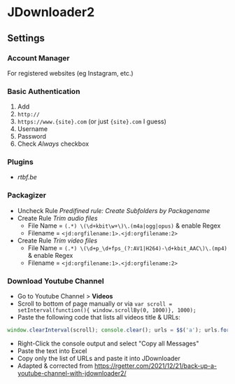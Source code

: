 # JDownloader2

## Settings

### Account Manager

For registered websites (eg Instagram, etc.)

### Basic Authentication

1. Add
2. `http://`
3. `https://www.{site}.com` (or just `{site}.com` I guess)
4. Username
5. Password
6. Check _Always_ checkbox

### Plugins

* _rtbf.be_

### Packagizer

* Uncheck Rule _Predifined rule: Create Subfolders by Packagename_
* Create Rule _Trim audio files_
  * File Name = `(.*) \(\d+kbit\w+\)\.(m4a|ogg|opus)` & enable Regex
  * Filename = `<jd:orgfilename:1>.<jd:orgfilename:2>`
* Create Rule _Trim video files_
  * File Name = `(.*) \(\d+p_\d+fps_(?:AV1|H264)-\d+kbit_AAC\)\.(mp4)` & enable Regex
  * Filename = `<jd:orgfilename:1>.<jd:orgfilename:2>`

### Download Youtube Channel

* Go to Youtube Channel > **Videos**
* Scroll to bottom of page manually or via `var scroll = setInterval(function(){ window.scrollBy(0, 1000)}, 1000);`
* Paste the following code that lists all videos title & URLs:

```javascript
window.clearInterval(scroll); console.clear(); urls = $$('a'); urls.forEach(function(v,i,a){if (v.id=="video-title-link"){console.log('\t'+v.title+'\t'+v.href+'\t')}});
```

* Right-Click the console output and select "Copy all Messages"
* Paste the text into Excel
* Copy only the list of URLs and paste it into JDownloader
* Adapted & corrected from <https://rgetter.com/2021/12/21/back-up-a-youtube-channel-with-jdownloader2/>
